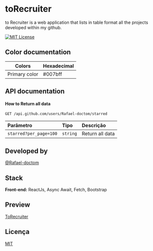 
# toRecruiter

to Recruiter is a web application that lists in table format all the projects developed within my github. 




[![MIT License](https://img.shields.io/badge/License-MIT-green.svg)](https://choosealicense.com/licenses/mit/)

## Color documentation

| Colors               | Hexadecimal                                                |
| ----------------- | ---------------------------------------------------------------- |
| Primary color  | #007bff |

## API documentation

#### How to Return all data

```http
GET /api.github.com/users/Rafael-doctom/starred
```

| Parâmetro   | Tipo       | Descrição                           |
| :---------- | :--------- | :---------------------------------- |
| `starred?per_page=100` | `string` | Return all data |


## Developed by

[@Rafael-doctom](https://github.com/Rafael-doctom)

## Stack 

**Front-end:** ReactJs, Async Await, Fetch, Bootstrap



## Preview

[ToRecruiter](https://torecruiter.netlify.app/)


## Licença

[MIT](https://choosealicense.com/licenses/mit/)

